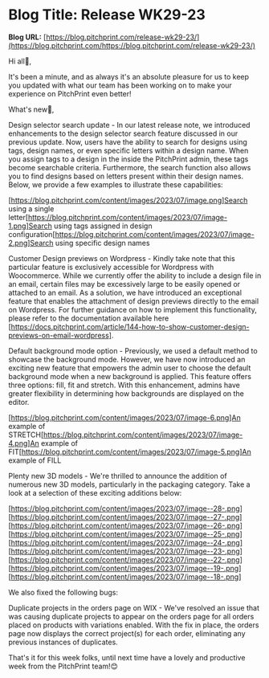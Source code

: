# **Blog Title**: Release WK29-23

**Blog URL:** [https://blog.pitchprint.com/release-wk29-23/](https://blog.pitchprint.com/https://blog.pitchprint.com/release-wk29-23/)

Hi all👋,

It's been a minute, and as always it's an absolute pleasure for us to keep you updated with what our team has been working on to make your
experience on PitchPrint even better!

What's new🚀,

Design selector search update - In our latest release note, we introduced enhancements to the design selector search feature discussed in
our previous update. Now, users have the ability to search for designs using tags, design names, or even specific letters within a design
name. When you assign tags to a design in the inside the PitchPrint admin, these tags become searchable criteria. Furthermore, the search
function also allows you to find designs based on letters present within their design names. Below, we provide a few examples to illustrate
these capabilities:

[https://blog.pitchprint.com/content/images/2023/07/image.png]Search using a single
letter[https://blog.pitchprint.com/content/images/2023/07/image-1.png]Search using tags assigned in design
configuration[https://blog.pitchprint.com/content/images/2023/07/image-2.png]Search using specific design names

Customer Design previews on Wordpress - Kindly take note that this particular feature is exclusively accessible for Wordpress with
Woocommerce. While we currently offer the ability to include a design file in an email, certain files may be excessively large to be easily
opened or attached to an email. As a solution, we have introduced an exceptional feature that enables the attachment of design previews
directly to the email on Wordpress. For further guidance on how to implement this functionality, please refer to the documentation available
here [https://docs.pitchprint.com/article/144-how-to-show-customer-design-previews-on-email-wordpress].

Default background mode option - Previously, we used a default method to showcase the background mode. However, we have now introduced an
exciting new feature that empowers the admin user to choose the default background mode when a new background is applied. This feature
offers three options: fill, fit and stretch. With this enhancement, admins have greater flexibility in determining how backgrounds are
displayed on the editor.

[https://blog.pitchprint.com/content/images/2023/07/image-6.png]An example of
STRETCH[https://blog.pitchprint.com/content/images/2023/07/image-4.png]An example of
FIT[https://blog.pitchprint.com/content/images/2023/07/image-5.png]An example of FILL

Plenty new 3D models - We're thrilled to announce the addition of numerous new 3D models, particularly in the packaging category. Take a
look at a selection of these exciting additions below:

[https://blog.pitchprint.com/content/images/2023/07/image--28-.png]
[https://blog.pitchprint.com/content/images/2023/07/image--27-.png]
[https://blog.pitchprint.com/content/images/2023/07/image--26-.png]
[https://blog.pitchprint.com/content/images/2023/07/image--25-.png]
[https://blog.pitchprint.com/content/images/2023/07/image--24-.png]
[https://blog.pitchprint.com/content/images/2023/07/image--23-.png]
[https://blog.pitchprint.com/content/images/2023/07/image--22-.png]
[https://blog.pitchprint.com/content/images/2023/07/image--19-.png]
[https://blog.pitchprint.com/content/images/2023/07/image--18-.png]



We also fixed the following bugs:

Duplicate projects in the orders page on WIX - We've resolved an issue that was causing duplicate projects to appear on the orders page for
all orders placed on products with variations enabled. With the fix in place, the orders page now displays the correct project(s) for each
order, eliminating any previous instances of duplicates.

That's it for this week folks, until next time have a lovely and productive week from the PitchPrint team!😊

